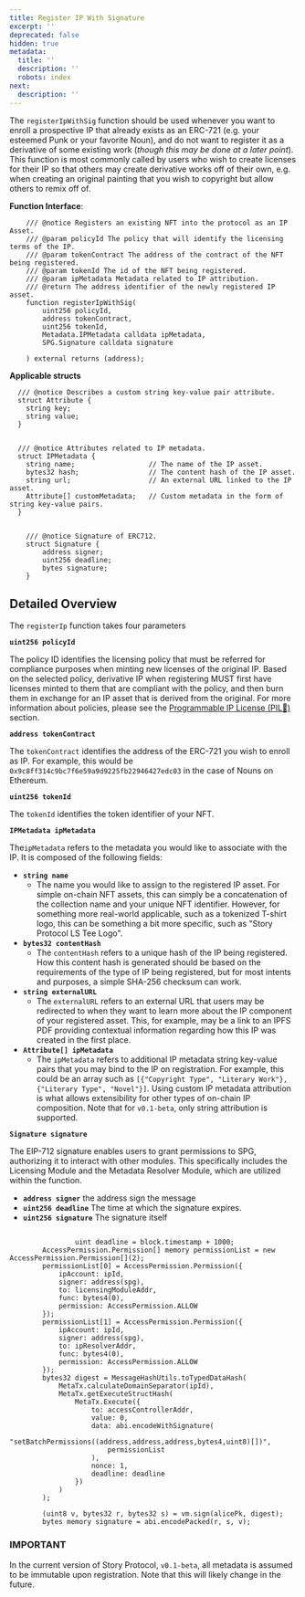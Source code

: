 ```yaml
---
title: Register IP With Signature
excerpt: ''
deprecated: false
hidden: true
metadata:
  title: ''
  description: ''
  robots: index
next:
  description: ''
---
```

The `registerIpWithSig` function should be used whenever you want to enroll a prospective IP that already exists as an ERC-721 (e.g. your esteemed Punk or your favorite Noun), and do not want to register it as a derivative of some existing work (*though this may be done at a later point*). This function is most commonly called by users who wish to create licenses for their IP so that others may create derivative works off of their own, e.g. when creating an original painting that you wish to copyright but allow others to remix off of.

**Function Interface**:

```
    /// @notice Registers an existing NFT into the protocol as an IP Asset.
    /// @param policyId The policy that will identify the licensing terms of the IP.
    /// @param tokenContract The address of the contract of the NFT being registered.
    /// @param tokenId The id of the NFT being registered.
    /// @param ipMetadata Metadata related to IP attribution.
    /// @return The address identifier of the newly registered IP asset.
    function registerIpWithSig(
        uint256 policyId,
        address tokenContract,
        uint256 tokenId,
        Metadata.IPMetadata calldata ipMetadata,
        SPG.Signature calldata signature

    ) external returns (address);

```

**Applicable structs** 

```
  /// @notice Describes a custom string key-value pair attribute.
  struct Attribute {
    string key;
    string value;
  }


  /// @notice Attributes related to IP metadata.
  struct IPMetadata {
    string name;                  // The name of the IP asset.
    bytes32 hash;                 // The content hash of the IP asset.
    string url;                   // An external URL linked to the IP asset.
    Attribute[] customMetadata;   // Custom metadata in the form of string key-value pairs.
  }


    /// @notice Signature of ERC712.
    struct Signature {
        address signer;           
        uint256 deadline;
        bytes signature;
    }

```

## Detailed Overview

The `registerIp` function takes four parameters

**`uint256 policyId`**

The policy ID identifies the licensing policy that must be referred for compliance purposes when minting new licenses of the original IP. Based on the selected policy, derivative IP when registering MUST first have licenses minted to them that are compliant with the policy, and then burn them in exchange for an IP asset that is derived from the original. For more information about policies, please see the [Programmable IP License (PIL💊)](doc:programmable-ip-license-pil) section.

**`address tokenContract`**

The `tokenContract` identifies the address of the ERC-721 you wish to enroll as IP. For example, this would be `0x9c8ff314c9bc7f6e59a9d9225fb22946427edc03` in the case of Nouns on Ethereum.

**`uint256 tokenId`**

The `tokenId` identifies the token identifier of your NFT. 

**`IPMetadata ipMetadata`**

The`ipMetadata` refers to the metadata you would like to associate with the IP. It is composed of the following fields:

* **`string name`**
  * The name you would like to assign to the registered IP asset. For simple on-chain NFT assets, this can simply be a concatenation of the collection name and your unique NFT identifier. However, for something more real-world applicable, such as a tokenized T-shirt logo, this can be something a bit more specific, such as "Story Protocol LS Tee Logo".
* **`bytes32 contentHash`**
  * The `contentHash` refers to a unique hash of the IP being registered. How this content hash is generated should be based on the requirements of the type of IP being registered, but for most intents and purposes, a simple SHA-256 checksum can work.
* **`string externalURL`**
  * The `externalURL` refers to an external URL that users may be redirected to when they want to learn more about the IP component of your registered asset. This, for example, may be a link to an IPFS PDF providing contextual information regarding how this IP was created in the first place.
* **`Attribute[] ipMetadata`**
  * The `ipMetadata` refers to additional IP metadata string key-value pairs that you may bind to the IP on registration. For example, this could be an array such as `[{"Copyright Type", "Literary Work"}, {"Literary Type", "Novel"}]`. Using custom IP metadata attribution is what allows extensibility for other types of on-chain IP composition. Note that for `v0.1-beta`, only string attribution is supported.

**`Signature signature`**

The EIP-712 signature enables users to grant permissions to SPG, authorizing it to interact with other modules. This specifically includes the Licensing Module and the Metadata Resolver Module, which are utilized within the function.

* **`address signer`** the address sign the message
* **`uint256 deadline`** The time at which the signature expires.
* **`uint256 signature`** The signature itself

```

				uint deadline = block.timestamp + 1000;
        AccessPermission.Permission[] memory permissionList = new AccessPermission.Permission[](2);
        permissionList[0] = AccessPermission.Permission({
            ipAccount: ipId,
            signer: address(spg),
            to: licensingModuleAddr,
            func: bytes4(0),
            permission: AccessPermission.ALLOW
        });
        permissionList[1] = AccessPermission.Permission({
            ipAccount: ipId,
            signer: address(spg),
            to: ipResolverAddr,
            func: bytes4(0),
            permission: AccessPermission.ALLOW
        });
        bytes32 digest = MessageHashUtils.toTypedDataHash(
            MetaTx.calculateDomainSeparator(ipId),
            MetaTx.getExecuteStructHash(
                MetaTx.Execute({
                    to: accessControllerAddr,
                    value: 0,
                    data: abi.encodeWithSignature(
                        "setBatchPermissions((address,address,address,bytes4,uint8)[])",
                        permissionList
                    ),
                    nonce: 1,
                    deadline: deadline
                })
            )
        );

        (uint8 v, bytes32 r, bytes32 s) = vm.sign(alicePk, digest);
        bytes memory signature = abi.encodePacked(r, s, v);
```

### IMPORTANT

In the current version of Story Protocol, `v0.1-beta`, all metadata is assumed to be immutable upon registration. Note that this will likely change in the future.

